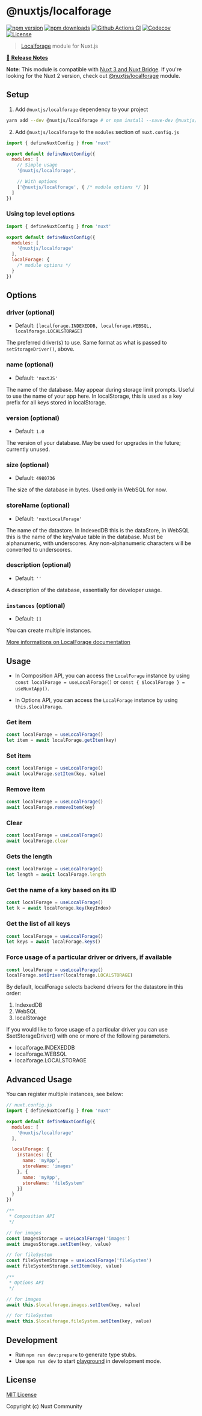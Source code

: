 # @nuxtjs/localforage

[![npm version][npm-version-src]][npm-version-href]
[![npm downloads][npm-downloads-src]][npm-downloads-href]
[![Github Actions CI][github-actions-ci-src]][github-actions-ci-href]
[![Codecov][codecov-src]][codecov-href]
[![License][license-src]][license-href]

> [Localforage](https://github.com/localForage/localForage) module for Nuxt.js

[📖 **Release Notes**](./CHANGELOG.md)

**Note**: This module is compatible with [Nuxt 3 and Nuxt Bridge](https://v3.nuxtjs.org/). If you're looking for the
Nuxt 2 version, check out [@nuxtjs/localforage](https://github.com/nuxt-community/localforage-module) module.

## Setup

1. Add `@nuxtjs/localforage` dependency to your project

```bash
yarn add --dev @nuxtjs/localforage # or npm install --save-dev @nuxtjs/localforage
```

2. Add `@nuxtjs/localforage` to the `modules` section of `nuxt.config.js`

```js
import { defineNuxtConfig } from 'nuxt'

export default defineNuxtConfig({
  modules: [
    // Simple usage
    '@nuxtjs/localforage',

    // With options
    ['@nuxtjs/localforage', { /* module options */ }]
  ]
})
```

### Using top level options

```js
import { defineNuxtConfig } from 'nuxt'

export default defineNuxtConfig({
  modules: [
    '@nuxtjs/localforage'
  ],
  localForage: {
    /* module options */
  }
})
```

## Options

### driver (optional)

- Default: `[localforage.INDEXEDDB, localforage.WEBSQL, localforage.LOCALSTORAGE]`

The preferred driver(s) to use. Same format as what is passed to `setStorageDriver()`, above.

### name (optional)

- Default: `'nuxtJS'`

The name of the database. May appear during storage limit prompts. Useful to use the name of your app here. In
localStorage, this is used as a key prefix for all keys stored in localStorage.

### version (optional)

- Default: `1.0`

The version of your database. May be used for upgrades in the future; currently unused.

### size (optional)

- Default: `4980736`

The size of the database in bytes. Used only in WebSQL for now.

### storeName (optional)

- Default: `'nuxtLocalForage'`

The name of the datastore. In IndexedDB this is the dataStore, in WebSQL this is the name of the key/value table in the
database. Must be alphanumeric, with underscores. Any non-alphanumeric characters will be converted to underscores.

### description (optional)

- Default: `''`

A description of the database, essentially for developer usage.

### `instances` (optional)

- Default: `[]`

You can create multiple instances.

[More informations on LocalForage documentation](https://github.com/localForage/localForage)

## Usage

- In Composition API, you can access the `LocalForage` instance by using `const localForage = useLocalForage()`
  or `const { $localForage } = useNuxtApp()`.

- In Options API, you can access the `LocalForage` instance by using `this.$localForage`.

### Get item

```js
const localForage = useLocalForage()
let item = await localForage.getItem(key)
```

### Set item

```js
const localForage = useLocalForage()
await localForage.setItem(key, value)
```

### Remove item

```js
const localForage = useLocalForage()
await localForage.removeItem(key)
```

### Clear

```js
const localForage = useLocalForage()
await localForage.clear
```

### Gets the length

```js
const localForage = useLocalForage()
let length = await localForage.length
```

### Get the name of a key based on its ID

```js
const localForage = useLocalForage()
let k = await localForage.key(keyIndex)
```

### Get the list of all keys

```js
const localForage = useLocalForage()
let keys = await localForage.keys()
```

### Force usage of a particular driver or drivers, if available

```js
const localForage = useLocalForage()
localForage.setDriver(localforage.LOCALSTORAGE)
```

By default, localForage selects backend drivers for the datastore in this order:

1. IndexedDB
2. WebSQL
3. localStorage

If you would like to force usage of a particular driver you can use $setStorageDriver() with one or more of the
following parameters.

- localforage.INDEXEDDB
- localforage.WEBSQL
- localforage.LOCALSTORAGE

## Advanced Usage

You can register multiple instances, see below:

```js
// nuxt.config.js
import { defineNuxtConfig } from 'nuxt'

export default defineNuxtConfig({
  modules: [
    '@nuxtjs/localforage'
  ],

  localForage: {
    instances: [{
      name: 'myApp',
      storeName: 'images'
    }, {
      name: 'myApp',
      storeName: 'fileSystem'
    }]
  }
})

/**
 * Composition API
 */

// for images
const imagesStorage = useLocalForage('images')
await imagesStorage.setItem(key, value)

// for fileSystem
const fileSystemStorage = useLocalForage('fileSystem')
await fileSystemStorage.setItem(key, value)

/**
 * Options API
 */

// for images
await this.$localforage.images.setItem(key, value)

// for fileSystem
await this.$localforage.fileSystem.setItem(key, value)
```

## Development

- Run `npm run dev:prepare` to generate type stubs.
- Use `npm run dev` to start [playground](./playground) in development mode.

## License

[MIT License](./LICENSE)

Copyright (c) Nuxt Community

<!-- Badges -->

[npm-version-src]: https://img.shields.io/npm/v/@nuxtjs/localforage/latest.svg
[npm-version-href]: https://npmjs.com/package/@nuxtjs/localforage

[npm-downloads-src]: https://img.shields.io/npm/dt/@nuxtjs/localforage.svg
[npm-downloads-href]: https://npmjs.com/package/@nuxtjs/localforage

[github-actions-ci-src]: https://github.com/nuxt-community/localforage-module/workflows/ci/badge.svg
[github-actions-ci-href]: https://github.com/nuxt-community/localforage-module/actions?query=workflow%3Aci

[codecov-src]: https://img.shields.io/codecov/c/github/nuxt-community/localforage-module.svg
[codecov-href]: https://codecov.io/gh/nuxt-community/localforage-module

[license-src]: https://img.shields.io/npm/l/@nuxtjs/localforage.svg
[license-href]: https://npmjs.com/package/@nuxtjs/localforage
